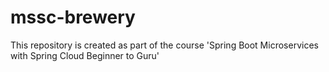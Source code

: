# mssc-brewery
This repository is created as part of the course 'Spring Boot Microservices with Spring Cloud Beginner to Guru'
